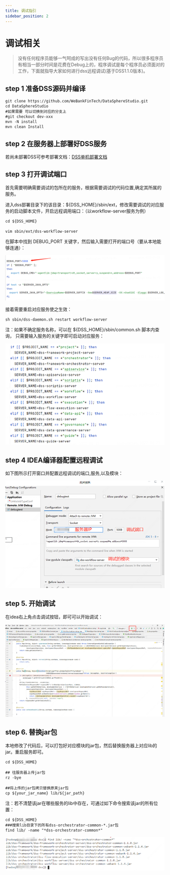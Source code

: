 ```yaml
---
title: 调试指引
sidebar_position: 2
---
```


# 调试相关

> 没有任何程序员能够一气呵成的写出没有任何Bug的代码，所以很多程序员有相当一部分时间是花费在Debug上的，程序调试是每个程序员必须面对的工作，下面就指导大家如何进行dss远程调试(基于DSS1.1.0版本)。

## step 1 准备DSS源码并编译

```plain
git clone https://github.com/WeBankFinTech/DataSphereStudio.git
cd DataSphereStudio
#如果需要 可以切换到对应的分支上
#git checkout dev-xxx
mvn -N install 
mvn clean Install
```

## step 2 在服务器上部署好DSS服务
若尚未部署DSS可参考部署文档：[DSS单机部署文档](./DSS单机部署文档.md)

## step 3 打开调试端口

首先需要明确需要调试的包所在的服务，根据需要调试的代码位置,确定其所属的服务。

进入dss部署目录下的该目录：${DSS_HOME}/sbin/ext，修改需要调试的对应服务的启动脚本文件，开启远程调用端口：（以workflow-server服务为例）

```properties
cd ${DSS_HOME}

vim sbin/ext/dss-workflow-server
```
在脚本中找到 DEBUG_PORT 关键字，然后输入需要打开的端口号（要从本地能够连通）：

![img.png](../Images/安装部署/DSS调试/img.png)

接着需要重启对应服务使之生效：

```
sh sbin/dss-daemon.sh restart workflow-server
```
注：如果不确定服务名称，可以在 ${DSS_HOME}/sbin/common.sh 脚本内查询，
只需要输入服务的关键字即可启动对应服务：

![img_1.png](../Images/安装部署/DSS调试/img_1.png)


## step 4 IDEA编译器配置远程调试
如下图所示打开窗口并配置远程调试的端口,服务,以及模块：  

![img_2.png](../Images/安装部署/DSS调试/img_2.png)

## step 5. 开始调试

在idea右上角点击调试按钮，即可可以开始调试：

![img_3.png](../Images/安装部署/DSS调试/img_3.png)

## step 6. 替换jar包

本地修改了代码后，可以打包好对应模块的jar包，然后替换服务器上对应lib的jar。重启服务即可。

```properties
cd ${DSS_HOME}

## 往服务器上传jar包
rz -bye

##将上传的jar包拷贝替换原来jar包
cp ${your_jar_name} lib/${jar_path}
```

注：若不清楚该jar在哪些服务的lib中存在，可通过如下命令搜索该jar的所有位置：
```properties
cd ${DSS_HOME}
###搜索lib目录下的所有dss-orchestrator-common-*.jar包
find lib/ -name "*dss-orchestrator-common*"
```

![img_4.png](../Images/安装部署/DSS调试/img_4.png)